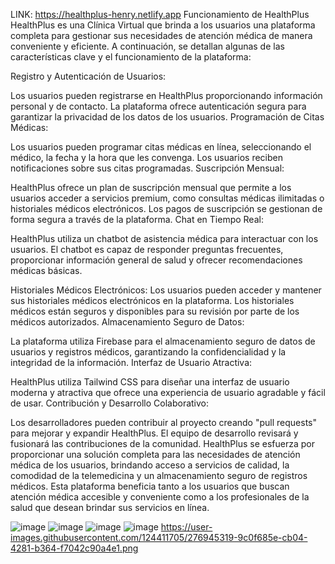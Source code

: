 LINK: https://healthplus-henry.netlify.app Funcionamiento de HealthPlus HealthPlus es una Clínica Virtual que brinda a los usuarios una plataforma completa para gestionar sus necesidades de atención médica de manera conveniente y eficiente. A continuación, se detallan algunas de las características clave y el funcionamiento de la plataforma:

Registro y Autenticación de Usuarios:

Los usuarios pueden registrarse en HealthPlus proporcionando información personal y de contacto. La plataforma ofrece autenticación segura para garantizar la privacidad de los datos de los usuarios. Programación de Citas Médicas:

Los usuarios pueden programar citas médicas en línea, seleccionando el médico, la fecha y la hora que les convenga. Los usuarios reciben notificaciones sobre sus citas programadas. Suscripción Mensual:

HealthPlus ofrece un plan de suscripción mensual que permite a los usuarios acceder a servicios premium, como consultas médicas ilimitadas o historiales médicos electrónicos. Los pagos de suscripción se gestionan de forma segura a través de la plataforma. Chat en Tiempo Real:

HealthPlus utiliza un chatbot de asistencia médica para interactuar con los usuarios. El chatbot es capaz de responder preguntas frecuentes, proporcionar información general de salud y ofrecer recomendaciones médicas básicas.

Historiales Médicos Electrónicos: Los usuarios pueden acceder y mantener sus historiales médicos electrónicos en la plataforma. Los historiales médicos están seguros y disponibles para su revisión por parte de los médicos autorizados. Almacenamiento Seguro de Datos:

La plataforma utiliza Firebase para el almacenamiento seguro de datos de usuarios y registros médicos, garantizando la confidencialidad y la integridad de la información. Interfaz de Usuario Atractiva:

HealthPlus utiliza Tailwind CSS para diseñar una interfaz de usuario moderna y atractiva que ofrece una experiencia de usuario agradable y fácil de usar. Contribución y Desarrollo Colaborativo:

Los desarrolladores pueden contribuir al proyecto creando "pull requests" para mejorar y expandir HealthPlus. El equipo de desarrollo revisará y fusionará las contribuciones de la comunidad. HealthPlus se esfuerza por proporcionar una solución completa para las necesidades de atención médica de los usuarios, brindando acceso a servicios de calidad, la comodidad de la telemedicina y un almacenamiento seguro de registros médicos. Esta plataforma beneficia tanto a los usuarios que buscan atención médica accesible y conveniente como a los profesionales de la salud que desean brindar sus servicios en línea.


![image](https://github.com/JornabeDV/PF-HealthPlus/assets/103864663/6d5cb8ab-153f-474c-94a4-2c02014506df)
![image](https://github.com/JornabeDV/PF-HealthPlus/assets/103864663/7d003aff-5655-45e3-beec-7e5fbb23a010)
![image](https://github.com/JornabeDV/PF-HealthPlus/assets/103864663/2dfedaf4-6a65-47cd-848b-a66aa4430479)
![image](https://github.com/JornabeDV/PF-HealthPlus/assets/103864663/69a337a0-3d30-4e18-8263-583a94570f11)
https://user-images.githubusercontent.com/124411705/276945319-9c0f685e-cb04-4281-b364-f7042c90a4e1.png

